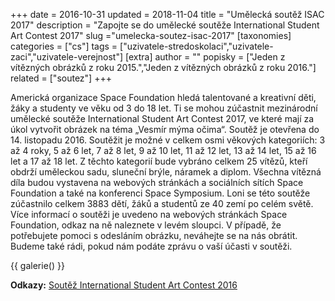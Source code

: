 +++
date = 2016-10-31
updated = 2018-11-04
title = "Umělecká soutěž ISAC 2017"
description = "Zapojte se do umělecké soutěže International Student Art Contest 2017"
slug ="umelecka-soutez-isac-2017"
[taxonomies]
categories = ["cs"]
tags = ["uzivatele-stredoskolaci","uzivatele-zaci","uzivatele-verejnost"]
[extra]
author = ""
popisky = ["Jeden z vítězných obrázků z roku 2015.","Jeden z vítězných obrázků z roku 2016."]
related = ["soutez"]
+++

Americká organizace Space Foundation hledá talentované a kreativní děti, žáky a studenty ve věku od 3 do 18 let. Ti se mohou zúčastnit mezinárodní umělecké soutěže International Student Art Contest 2017, ve které mají za úkol vytvořit obrázek na téma „Vesmír mýma očima“. Soutěž je otevřena do 14. listopadu 2016. Soutěžit je možné v celkem osmi věkových kategoriích: 3 až 4 roky, 5 až 6 let, 7 až 8 let, 9 až 10 let, 11 až 12 let, 13 až 14 let, 15 až 16 let a 17 až 18 let. Z těchto kategorií bude vybráno celkem 25 vítězů, kteří obdrží uměleckou sadu, sluneční brýle, náramek a diplom. Všechna vítězná díla budou vystavena na webových stránkách a sociálních sítích Space Foundation a také na konferenci Space Symposium. Loni se této soutěže zúčastnilo celkem 3883 dětí, žáků a studentů ze 40 zemí po celém světě. Více informací o soutěži je uvedeno na webových stránkách Space Foundation, odkaz na ně naleznete v levém sloupci. V případě, že potřebujete pomoci s odesláním obrázku, neváhejte se na nás obrátit. Budeme také rádi, pokud nám podáte zprávu o vaší účasti v soutěži.

{{ galerie() }}

**Odkazy:**
[Soutěž International Student Art Contest 2016]

[Soutěž International Student Art Contest 2016]: http://www.spacefoundation.org/media/news-briefs/submit-artwork-now-international-student-art-contest
